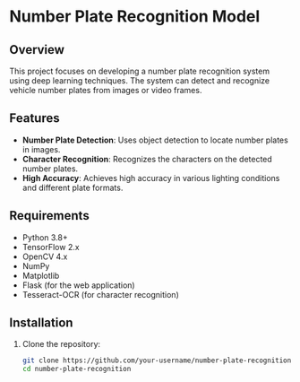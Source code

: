 # Number Plate Recognition Model

## Overview

This project focuses on developing a number plate recognition system using deep learning techniques. The system can detect and recognize vehicle number plates from images or video frames.

## Features

- **Number Plate Detection**: Uses object detection to locate number plates in images.
- **Character Recognition**: Recognizes the characters on the detected number plates.
- **High Accuracy**: Achieves high accuracy in various lighting conditions and different plate formats.

## Requirements

- Python 3.8+
- TensorFlow 2.x
- OpenCV 4.x
- NumPy
- Matplotlib
- Flask (for the web application)
- Tesseract-OCR (for character recognition)

## Installation

1. Clone the repository:

   ```bash
   git clone https://github.com/your-username/number-plate-recognition.git
   cd number-plate-recognition
